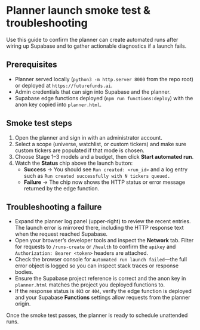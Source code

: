 # Planner launch smoke test & troubleshooting

Use this guide to confirm the planner can create automated runs after wiring up
Supabase and to gather actionable diagnostics if a launch fails.

## Prerequisites

- Planner served locally (`python3 -m http.server 8000` from the repo root) or
  deployed at `https://futurefunds.ai`.
- Admin credentials that can sign into Supabase and the planner.
- Supabase edge functions deployed (`npm run functions:deploy`) with the anon key
  copied into `planner.html`.

## Smoke test steps

1. Open the planner and sign in with an administrator account.
2. Select a scope (universe, watchlist, or custom tickers) and make sure custom
   tickers are populated if that mode is chosen.
3. Choose Stage 1–3 models and a budget, then click **Start automated run**.
4. Watch the **Status** chip above the launch button:
   - **Success** → You should see `Run created: <run_id>` and a log entry such as
     `Run created successfully with N tickers queued.`
   - **Failure** → The chip now shows the HTTP status or error message returned
     by the edge function.

## Troubleshooting a failure

- Expand the planner log panel (upper-right) to review the recent entries. The
  launch error is mirrored there, including the HTTP response text when the
  request reached Supabase.
- Open your browser’s developer tools and inspect the **Network** tab. Filter for
  requests to `/runs-create` or `/health` to confirm the `apikey` and
  `Authorization: Bearer <token>` headers are attached.
- Check the browser console for `Automated run launch failed`—the full error
  object is logged so you can inspect stack traces or response bodies.
- Ensure the Supabase project reference is correct and the anon key in
  `planner.html` matches the project you deployed functions to.
- If the response status is `403` or `404`, verify the edge function is deployed
  and your Supabase **Functions** settings allow requests from the planner
  origin.

Once the smoke test passes, the planner is ready to schedule unattended runs.
